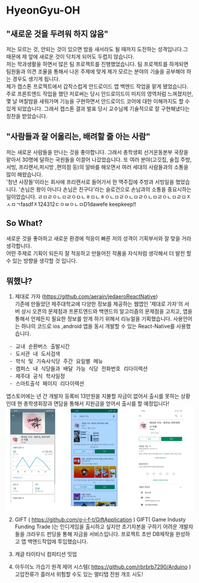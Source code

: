 # HyeonGyu-OH

## "새로운 것을 두려워 하지 않음"
저는 모르는 것, 안되는 것이 있으면 밤을 새서라도 될 때까지 도전하는 성격입니다.그 때문에 제 앞에 새로운 것이 닥치게 되어도 두렵지 않습니다. <br> 
저는 학과생활을 하면서 많은 팀 프로젝트를 진행했었습니다. 팀 프로젝트를 하게되면 팀원들과 의견 조율을 통해서 나온 주제에 맞게 제가 모르는 분야의 기술을 공부해야 하는 경우도 생기게 됩니다.<br>
제가 캡스톤 프로젝트에서 갑작스럽게 안드로이드 앱 백엔드 작업을 맡게 됐었습니다. 주로 프론트엔드 작업을 했던 저로써는 당시 안드로이드이 미지의 영역처럼 느껴졌지만,<br> 
몇 날 며칠밤을 새워가며 기능을 구현하면서 안드로이드 코어에 대한 이해까지도 할 수 있게 되었습니다. 그래서 캡스톤 결과 발표 당시 교수님께 기술적으로 잘 구현해냈다는 칭찬을 받았습니다. 

## "사람들과 잘 어울리는, 배려할 줄 아는 사람"
저는 새로운 사람들을 만나는 것을 좋아합니다. 그래서 총학생회 선거운동본부 국장을 맡아서 30명에 달하는 국원들을 이끌어 나갔었습니다.
또 여러 분야(고깃집, 술집 주방, 서빙, 프리랜서,피시방 ,편의점 등)의 알바를 해오면서 여러 세대의 사람들과의 소통을 많이 해왔습니다. <br>
'청년 사장들'이라는 회사에 프리랜서로 들어가서 한 맥주집에 주방과 서빙일을 했었습니다. '손님은 왕이 아니다 손님은 친구다'라는 슬로건으로 손님과의 소통을 중요시하는 일이었습니다. ㄹㅁㄹㅇㄴㅁㄹㅇㅁㄴㅎㅁㄴㅎㅇㄴㅁㄹㅇㄴㅁㄹㅇㄴㅁㄹㅇㄴㅁㄹㅁㅈㅅㅁㄱfasdfㅈ124312ㄷㅇㅂㅇㄴㅁD1dawefe keepkeep!!

## So What?
새로운 것을 좋아하고 새로운 환경에 적응이 빠른 저의 성격이 기획부서와 잘 맞을 거라 생각합니다. <br> 
어떤 주제로 기획이 되든지 잘 적응하고 만들어진 작품을 자식처럼 생각해서 더 발전 할 수 있는 방향을 생각할 것 입니다.



## 뭐했냐?
1. 제대로 가자 (https://github.com/aerain/jedaeroReactNative)<br> 
기존에 만들었던 제주대학교에 다양한 정보를 제공하는 웹앱인 '제대로 가자'의 서버 상시 오픈의 문제점과 프론트엔드와 백엔드의 알고리즘의 문제점을 고치고, 앱을 통해서 언제든지 필요한 정보를 얻게 하기 위해서 리뉴얼을 기획했습니다. 사용언어는 하나의 코드로 ios ,android 앱을 동시 개발할 수 있는 React-Native를 사용했습니다.
<pre>
 - 교내 순환버스 출발시간
 - 도서관 내 도서검색
 - 학식 및 기숙사식당 주간 요일별 메뉴
 - 캠퍼스 내 식당들과 배달 가능 식당 전화번호 리다이렉션
 - 제주대 공식 학사일정
 - 스마트출석 페이지 리다이렉션
</pre>
앱스토어에는 년 간 개발자 등록비 13만원을 지불할 자금이 없어서 출시를 못하는 상황인데 현 총학생회장과 면담을 통해서 지원금을 얻어서 출시를 할 예정입니다! 
![ex_screenshot](./img/jedaero.png)  

2. GIFT ( https://github.com/g-i-f-t/GiftApplication )
GIFT( Game Industy Funding Trade )는 인디게임을 출시하고 싶지만 초기자본을 구하기 어려운 개발자들을 크라우드 펀딩을 통해 자금을 서비스입니다. 
프로젝트 초반 DB제작을 완성하고 앱 백엔드작업에 투입했습니다. 


3. 캐글 타이타닉 컴피티션 밋업


4. 아두이노 가습기 원격 제어 시스템( https://github.com/rbrbrb7290/Arduino )
고압전류가 흘러서 위험할 수도 있는 멀티탭 전원 개조 시도!


